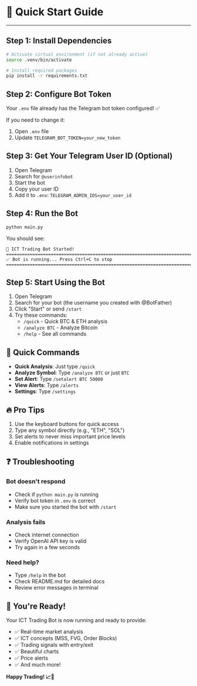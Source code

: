 # 🚀 Quick Start Guide
---
## Step 1: Install Dependencies

```bash
# Activate virtual environment (if not already active)
source .venv/bin/activate

# Install required packages
pip install -r requirements.txt
```


## Step 2: Configure Bot Token

Your `.env` file already has the Telegram bot token configured! ✅

If you need to change it:
1. Open `.env` file
2. Update `TELEGRAM_BOT_TOKEN=your_new_token`

## Step 3: Get Your Telegram User ID (Optional)

1. Open Telegram
2. Search for `@userinfobot`
3. Start the bot
4. Copy your user ID
5. Add it to `.env`: `TELEGRAM_ADMIN_IDS=your_user_id`

## Step 4: Run the Bot

```bash
python main.py
```

You should see:
```
🤖 ICT Trading Bot Started!
================================================================================
✅ Bot is running... Press Ctrl+C to stop
================================================================================
```

## Step 5: Start Using the Bot

1. Open Telegram
2. Search for your bot (the username you created with @BotFather)
3. Click "Start" or send `/start`
4. Try these commands:
   - `/quick` - Quick BTC & ETH analysis
   - `/analyze BTC` - Analyze Bitcoin
   - `/help` - See all commands

## 🎯 Quick Commands

- **Quick Analysis**: Just type `/quick`
- **Analyze Symbol**: Type `/analyze BTC` or just `BTC`
- **Set Alert**: Type `/setalert BTC 50000`
- **View Alerts**: Type `/alerts`
- **Settings**: Type `/settings`

## 🔥 Pro Tips

1. Use the keyboard buttons for quick access
2. Type any symbol directly (e.g., "ETH", "SOL")
3. Set alerts to never miss important price levels
4. Enable notifications in settings

## ❓ Troubleshooting

### Bot doesn't respond
- Check if `python main.py` is running
- Verify bot token in `.env` is correct
- Make sure you started the bot with `/start`

### Analysis fails
- Check internet connection
- Verify OpenAI API key is valid
- Try again in a few seconds

### Need help?
- Type `/help` in the bot
- Check README.md for detailed docs
- Review error messages in terminal

## 🎉 You're Ready!

Your ICT Trading Bot is now running and ready to provide:
- ✅ Real-time market analysis
- ✅ ICT concepts (MSS, FVG, Order Blocks)
- ✅ Trading signals with entry/exit
- ✅ Beautiful charts
- ✅ Price alerts
- ✅ And much more!

**Happy Trading! 📈🚀**



